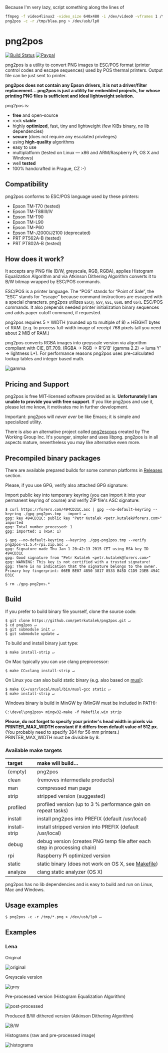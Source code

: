Because I'm very lazy, script something along the lines of
```bash
ffmpeg -f video4linux2 -video_size 640x480 -i /dev/video0 -vframes 1 /tmp/blaa.png
png2pos -c -r /tmp/blaa.png > /dev/usb/lp0
```

# png2pos
[![Build Status](https://travis-ci.org/petrkutalek/png2pos.svg?branch=master)](https://travis-ci.org/petrkutalek/png2pos)
[![Paypal](https://www.paypalobjects.com/en_US/i/btn/btn_donate_SM.gif)](https://www.paypal.com/cgi-bin/webscr?cmd=_s-xclick&hosted_button_id=4TNCBPJT2R4MC)


png2pos is a utility to convert PNG images to ESC/POS format (printer control codes and escape sequences) used by POS thermal printers. Output file can be just sent to printer.

**png2pos does not contain any Epson drivers, it is not a driver/filter replacement… png2pos is just a utility for embedded projects, for whose printing PNG files is sufficient and ideal lightweight solution.**

png2pos is:

* **free** and open-source
* rock **stable**
* highly **optimized**, fast, tiny and lightweight (few KiBs binary, no lib dependencies)
* **secure** (does not require any escalated privileges)
* using **high-quality** algorithms
* easy to use
* multiplatform (tested on Linux — x86 and ARM/Raspberry Pi, OS X and Windows)
* well **tested**
* 100% handcrafted in Prague, CZ :-)

## Compatibility

png2pos conforms to ESC/POS language used by these printers:

* Epson TM-T70 (tested)
* Epson TM-T88III/IV
* Epson TM-T90
* Epson TM-L90
* Epson TM-P60
* Epson TM-J2000/J2100 (deprecated)
* PRT PT562A-B (tested)
* PRT PT802A-B (tested)

## How does it work?

It accepts any PNG file (B/W, greyscale, RGB, RGBA), applies Histogram Equalization Algorithm and via Atkinson Dithering Algorithm converts it to B/W bitmap wrapped by ESC/POS commands.

ESC/POS is a printer language. The “POS” stands for “Point of Sale”, the “ESC” stands for “escape” because command instructions are escaped with a special characters. png2pos utilizes ```ESC@```, ```GSV```, ```GSL```, ```GS8L``` and ```GS(L``` ESC/POS commands. It also prepends needed printer initialization binary sequences and adds paper cutoff command, if requested.

png2pos requires 5 × WIDTH (rounded up to multiple of 8) × HEIGHT bytes of RAM. (e.g. to process full-width image of receipt 768 pixels tall you need about 2 MiB of RAM.)

png2pos converts RGBA images into greyscale version via algorithm compliant with CIE, BT.709. (RGBA → RGB → R'G'B' (gamma 2.2) → luma Y' → lightness L*). For performance reasons png2pos uses pre-calculated lookup tables and integer based math.

![gamma](docs/gamma.png)

## Pricing and Support

png2pos is free MIT-licensed software provided as is. **Unfortunately I am unable to provide you with free support**.
If you like png2pos and use it, please let me know, it motivates me in further development.

Important: png2pos will *never ever* be like Emacs; it is simple and specialized utility.

There is also an alternative project called [png2escpos](https://github.com/twg/png2escpos) created by The Working Group Inc. It's younger, simpler and uses libpng. png2pos is in all aspects mature, nevertheless you may like alternative even more.

## Precompiled binary packages

There are available prepared builds for some common platforms in [Releases](https://github.com/petrkutalek/png2pos/releases) section.

Please, if you use GPG, verify also attached GPG signature:

Import public key into temporary keyring (you can import it into your permanent keyring of course) and verify ZIP file's ASC signature:

    $ curl https://forers.com/494CD31C.asc | gpg --no-default-keyring --keyring ./gpg-png2pos.tmp --import ↵
    gpg: key 494CD31C: public key "Petr Kutalek <petr.kutalek@forers.com>" imported
    gpg: Total number processed: 1
    gpg: imported: 1 (RSA: 1)

    $ gpg --no-default-keyring --keyring ./gpg-png2pos.tmp --verify png2pos-v1.5.4-rpi.zip.asc ↵
    gpg: Signature made Thu Jan 1 20:42:13 2015 CET using RSA key ID 494CD31C
    gpg: Good signature from "Petr Kutalek <petr.kutalek@forers.com>"
    gpg: WARNING: This key is not certified with a trusted signature!
    gpg: There is no indication that the signature belongs to the owner.
    Primary key fingerprint: 06EB BE07 4850 3817 8533 B45D C1D9 23EB 494C D31C

    $ rm ./gpg-png2pos.*

## Build

If you prefer to build binary file yourself, clone the source code:

    $ git clone https://github.com/petrkutalek/png2pos.git ↵
    $ cd png2pos ↵
    $ git submodule init ↵
    $ git submodule update ↵

To build and install binary just type:

    $ make install-strip ↵

On Mac typically you can use clang preprocessor:

    $ make CC=clang install-strip ↵

On Linux you can also build static binary (e.g. also based on [musl](http://www.musl-libc.org/intro.html)):

    $ make CC=/usr/local/musl/bin/musl-gcc static ↵
    $ make install-strip ↵

Windows binary is build in MinGW by (MinGW must be included in PATH):

    C:\devel\png2pos> mingw32-make -f Makefile.win strip

**Please, do not forget to specify your printer's head width in pixels via PRINTER_MAX_WIDTH constant
if it differs from default value of 512 px.** (You probably need to specify 384 for 56 mm printers.)
PRINTER_MAX_WIDTH must be divisible by 8.

### Available make targets

target | make will build…
:----- | :------
(empty)  | png2pos
clean | (removes intermediate products)
man | compressed man page
strip | stripped version (suggested)
profiled | profiled version (up to 3 % performance gain on repeat tasks)
install | install png2pos into PREFIX (default /usr/local)
install-strip | install stripped version into PREFIX (default /usr/local)
debug | debug version (creates PNG temp file after each step in processing chain)
rpi | Raspberry Pi optimized version
static | static binary (does not work on OS X, see [Makefile](./Makefile#L42:L44))
analyze | clang static analyzer (OS X)

png2pos has no lib dependencies and is easy to build and run on Linux, Mac and Windows.

## Usage examples

    $ png2pos -c -r /tmp/*.png > /dev/usb/lp0 ↵

## Examples

### Lena
Original

![original](docs/lena_png2pos_0_original.png)

Greyscale version

![grey](docs/lena_png2pos_1_grey.png)

Pre-processed version (Histogram Equalization Algorithm)

![post-processed](docs/lena_png2pos_2_pp.png)

Produced B/W dithered version (Atkinson Dithering Algorithm)

![B/W](docs/lena_png2pos_3_bw.png)

Histograms (raw and pre-processed image)

![histograms](docs/lena_png2pos_histogram.png)
